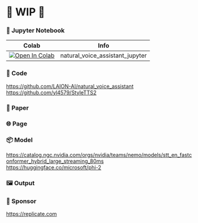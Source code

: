 
# 🚦 WIP 🚦

### 🍊 Jupyter Notebook

| Colab | Info
| --- | --- |
[![Open In Colab](https://colab.research.google.com/assets/colab-badge.svg)](https://colab.research.google.com/github/camenduru/natural-voice-assistant-jupyter/blob/main/natural_voice_assistant_jupyter.ipynb) | natural_voice_assistant_jupyter

### 🧬 Code
https://github.com/LAION-AI/natural_voice_assistant <br />
https://github.com/yl4579/StyleTTS2 <br />

### 📄 Paper

### 🌐 Page

### 📦 Model
https://catalog.ngc.nvidia.com/orgs/nvidia/teams/nemo/models/stt_en_fastconformer_hybrid_large_streaming_80ms <br />
https://huggingface.co/microsoft/phi-2 <br />

### 🖼 Output

### 🏢 Sponsor
https://replicate.com
